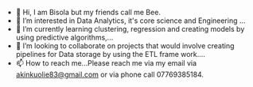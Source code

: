 - 👋 Hi, I am Bisola but my friends call me Bee. 
- 👀 I’m interested in Data Analytics, it's core science and Engineering ...
- 🌱 I’m currently learning clustering, regression and creating models by using predictive algorithms,...
- 💞️ I’m looking to collaborate on projects that would involve creating pipelines for Data storage by using the ETL frame work....
- 📫 How to reach me...Please reach me via my email via akinkuolie83@gmail.com or via phone call 07769385184.

<!---
Bisolahhakins/Bisolahhakins is a ✨ special ✨ repository because its `README.md` (this file) appears on your GitHub profile.
You can click the Preview link to take a look at your changes.
--->
